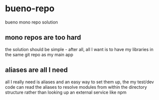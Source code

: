 # bueno-repo
bueno mono repo solution

## mono repos are too hard
the solution should be simple - after all, all I want is to have my libraries in the same git repo as my main app

## aliases are all I need
all I really need is aliases and an easy way to set them up, the my test/dev code can read the aliases to resolve
modules from within the directory structure rather than looking up an external service like npm
